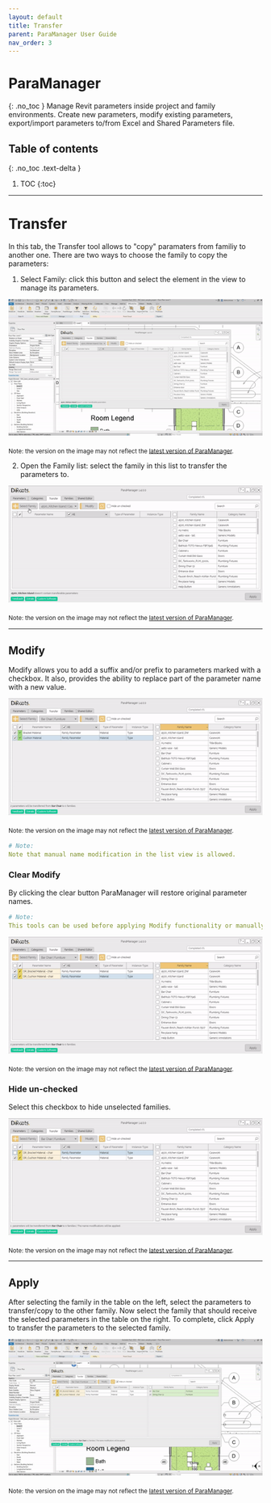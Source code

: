 ```yaml
---
layout: default
title: Transfer
parent: ParaManager User Guide
nav_order: 3
---
```


# ParaManager
{: .no_toc }
Manage Revit parameters inside project and family environments. Create new parameters, modify existing parameters, export/import parameters to/from Excel and Shared Parameters file.
## Table of contents
{: .no_toc .text-delta }

1. TOC
{:toc}

---

# Transfer

In this tab, the Transfer tool allows to "copy" paramaters from familiy to another one.
There are two ways to choose the family to copy the parameters:

1. Select Family: click this button and select the element in the view to manage its parameters.

![ParaManager select element](../../assets\images\ParaManager\PM-Tr-SelectFamily.gif)

<sub>Note: the version on the image may not reflect the [latest version of ParaManager](https://diroots.com/revit-plugins/manage-revit-parameters-in-projects-and-families-with-paramanager/).</sub>

2. Open the Family list: select the family in this list to transfer the parameters to.

![ParaManager select family](../../assets\images\ParaManager\PM-Tr-SelectFamilyList.gif)

<sub>Note: the version on the image may not reflect the [latest version of ParaManager](https://diroots.com/revit-plugins/manage-revit-parameters-in-projects-and-families-with-paramanager/).</sub>

---

## Modify

Modify allows you to add a suffix and/or prefix to parameters marked with a checkbox. It also, provides the ability to replace part of the parameter name with a new value.

![ParaManager modify](../../assets\images\ParaManager\PM-Tr-Modify.gif)

<sub>Note: the version on the image may not reflect the [latest version of ParaManager](https://diroots.com/revit-plugins/manage-revit-parameters-in-projects-and-families-with-paramanager/).</sub>

```yaml
# Note:
Note that manual name modification in the list view is allowed.
```

### Clear Modify

By clicking the clear button ParaManager will restore original parameter names.

```yaml
# Note:
This tools can be used before applying Modify functionality or manually editing names.
```

![ParaManager clear modify](../../assets\images\ParaManager\PM-Tr-Clear.gif)

<sub>Note: the version on the image may not reflect the [latest version of ParaManager](https://diroots.com/revit-plugins/manage-revit-parameters-in-projects-and-families-with-paramanager/).</sub>

### Hide un-checked

Select this checkbox to hide unselected families.

![ParaManager hide un-checked](../../assets\images\ParaManager\PM-Tr-HideUnselected.gif)

<sub>Note: the version on the image may not reflect the [latest version of ParaManager](https://diroots.com/revit-plugins/manage-revit-parameters-in-projects-and-families-with-paramanager/).</sub>

---

## Apply

After selecting the family in the table on the left, select the parameters to transfer/copy to the other family.
Now select the family that should receive the selected parameters in the table on the right. To complete, click Apply to transfer the parameters to the selected family.

![ParaManager Apply](../../assets\images\ParaManager\PM-Tr-Apply.gif)

<sub>Note: the version on the image may not reflect the [latest version of ParaManager](https://diroots.com/revit-plugins/manage-revit-parameters-in-projects-and-families-with-paramanager/).</sub>